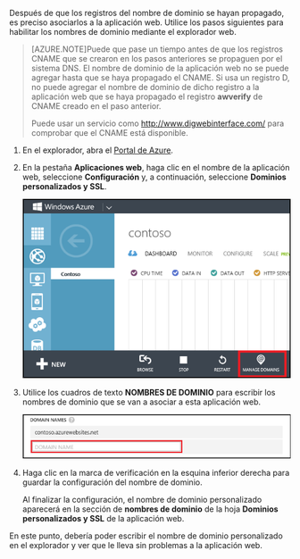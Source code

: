 Después de que los registros del nombre de dominio se hayan propagado, es preciso asociarlos a la aplicación web. Utilice los pasos siguientes para habilitar los nombres de dominio mediante el explorador web.

> [AZURE.NOTE]Puede que pase un tiempo antes de que los registros CNAME que se crearon en los pasos anteriores se propaguen por el sistema DNS. El nombre de dominio de la aplicación web no se puede agregar hasta que se haya propagado el CNAME. Si usa un registro D, no puede agregar el nombre de dominio de dicho registro a la aplicación web que se haya propagado el registro **awverify** de CNAME creado en el paso anterior.
> 
> Puede usar un servicio como <a href="http://www.digwebinterface.com/">http://www.digwebinterface.com/</a> para comprobar que el CNAME está disponible.

1. En el explorador, abra el [Portal de Azure](https://portal.azure.com).

2. En la pestaña **Aplicaciones web**, haga clic en el nombre de la aplicación web, seleccione **Configuración** y, a continuación, seleccione **Dominios personalizados y SSL**.

	![](./media/custom-dns-web-site/dncmntask-cname-6.png)

6. Utilice los cuadros de texto **NOMBRES DE DOMINIO** para escribir los nombres de dominio que se van a asociar a esta aplicación web.

	![](./media/custom-dns-web-site/dncmntask-cname-7.png)

6. Haga clic en la marca de verificación en la esquina inferior derecha para guardar la configuración del nombre de dominio.

	Al finalizar la configuración, el nombre de dominio personalizado aparecerá en la sección de **nombres de dominio** de la hoja **Dominios personalizados y SSL** de la aplicación web.

En este punto, debería poder escribir el nombre de dominio personalizado en el explorador y ver que le lleva sin problemas a la aplicación web.
<!--HONumber=54-->